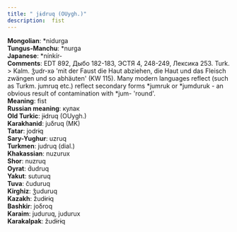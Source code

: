 ```yaml
---
title: " jɨdruq (OUygh.)"
description:  fist
---
```


<strong>Mongolian</strong>:  *nidurga<br>
<strong>Tungus-Manchu</strong>:  *nurga<br>
<strong>Japanese</strong>:  *nínkír-<br>
<strong>Comments</strong>:  EDT 892, Дыбо 182-183, ЭСТЯ 4, 248-249, Лексика 253. Turk. > Kalm. ǯudr-xǝ 'mit der Faust die Haut abziehen, die Haut und das Fleisch zwängen und so abhäuten' (KW 115). Many modern languages reflect (such as Turkm. jumruq etc.) reflect secondary forms *jumruk or *jumduruk - an obvious result of contamination with *jum- 'round'.<br>
<strong>Meaning</strong>:  fist<br>
<strong>Russian meaning</strong>:  кулак<br>
<strong>Old Turkic</strong>:  jɨdruq (OUygh.)<br>
<strong>Karakhanid</strong>:  juδruq (MK)<br>
<strong>Tatar</strong>:  jodrɨq<br>
<strong>Sary-Yughur</strong>:  uzruq<br>
<strong>Turkmen</strong>:  judruq (dial.)<br>
<strong>Khakassian</strong>:  nuzurux<br>
<strong>Shor</strong>:  nuzruq<br>
<strong>Oyrat</strong>:  d́udruq<br>
<strong>Yakut</strong>:  suturuq<br>
<strong>Tuva</strong>:  čuduruq<br>
<strong>Kirghiz</strong>:  ǯuduruq<br>
<strong>Kazakh</strong>:  žudɨrɨq<br>
<strong>Bashkir</strong>:  joδroq<br>
<strong>Karaim</strong>:  juduruq, judurux<br>
<strong>Karakalpak</strong>:  žudɨrɨq<br>


